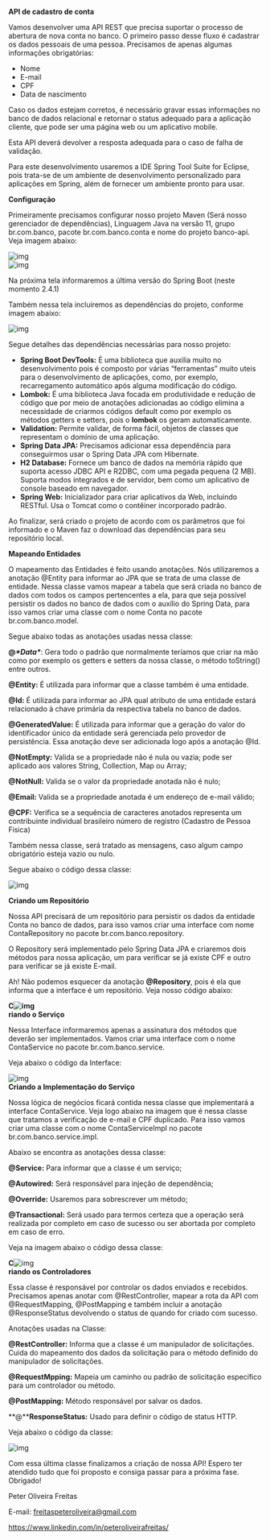 **API de cadastro de conta**

Vamos desenvolver uma API REST que precisa suportar o processo de abertura de nova conta no banco. O primeiro passo desse fluxo é cadastrar os dados pessoais de uma pessoa. Precisamos de apenas algumas informações obrigatórias:

- Nome
- E-mail
- CPF
- Data de nascimento

Caso os dados estejam corretos, é necessário gravar essas informações no banco de dados relacional e retornar o status adequado para a aplicação cliente, que pode ser uma página web ou um aplicativo mobile.

Esta API deverá devolver a resposta adequada para o caso de falha de validação.

Para este desenvolvimento usaremos a IDE Spring Tool Suite for Eclipse, pois trata-se de um ambiente de desenvolvimento personalizado para aplicações em Spring, além de fornecer um ambiente pronto para usar.

**Configuração**

Primeiramente precisamos configurar nosso projeto Maven (Será nosso gerenciador de dependências), Linguagem Java na versão 11, grupo br.com.banco, pacote br.com.banco.conta e nome do projeto banco-api. Veja imagem abaixo:

![img](file:///C:/Users/Peter/AppData/Local/Temp/lu154409og70u.tmp/lu154409og970_tmp_515cf5edffd3ef3c.jpg)  
 ![img](file:///C:/Users/Peter/AppData/Local/Temp/lu154409og70u.tmp/lu154409og970_tmp_3fd1e5b5ffbc39dc.jpg)  
 
 

Na próxima tela informaremos a última versão do Spring Boot (neste momento 2.4.1)

Também nessa tela incluiremos as dependências do projeto, conforme imagem abaixo:

![img](file:///C:/Users/Peter/AppData/Local/Temp/lu154409og70u.tmp/lu154409og970_tmp_738ad98ddd1f520b.jpg)  
 
 

Segue detalhes das dependências necessárias para nosso projeto:

- **Spring Boot DevTools:** É uma biblioteca que auxilia muito no desenvolvimento pois é composto por várias “ferramentas” muito uteis para o desenvolvimento de aplicações, como, por exemplo, recarregamento automático após alguma modificação do código.  
- **Lombok:** É uma biblioteca Java focada em produtividade e redução de código que por meio de anotações adicionadas ao código elimina a necessidade de criarmos códigos default como por exemplo os métodos getters e setters, pois o **lombok** os geram automaticamente.
- **Validation:** Permite validar, de forma fácil, objetos de classes que representam o domínio de uma aplicação.  
- **Spring Data JPA:** Precisamos adicionar essa dependência para conseguirmos usar o Spring Data JPA com Hibernate.  
- **H2 Database:** Fornece um banco de dados na memória rápido que suporta acesso JDBC API e R2DBC, com uma pegada pequena (2 MB). Suporta modos integrados e de servidor, bem como um aplicativo de console baseado em navegador.  
- **Spring Web:** Inicializador para criar aplicativos da Web, incluindo RESTful. Usa o Tomcat como o contêiner incorporado padrão.

Ao finalizar, será criado o projeto de acordo com os parâmetros que foi informado e o Maven faz o download das dependências para seu repositório local.

**Mapeando Entidades**

O mapeamento das Entidades é feito usando anotações. Nós utilizaremos a anotação @Entity para informar ao JPA que se trata de uma classe de entidade. Nessa classe vamos mapear a tabela que será criada no banco de dados com todos os campos pertencentes a ela, para que seja possível persistir os dados no banco de dados com o auxílio do Spring Data, para isso vamos criar uma classe com o nome Conta no pacote br.com.banco.model.

Segue abaixo todas as anotações usadas nessa classe:

**@*****\*Data\****: Gera todo o padrão que normalmente teríamos que criar na mão como por exemplo os getters e setters da nossa classe, o método toString() entre outros.

**@Entity:** É utilizada para informar que a classe também é uma entidade. 

**@Id:** É utilizada para informar ao JPA qual atributo de uma entidade estará relacionado à chave primária da respectiva tabela no banco de dados. 

**@GeneratedValue:** É utilizada para informar que a geração do valor do identificador único da entidade será gerenciada pelo provedor de persistência. Essa anotação deve ser adicionada logo após a anotação @Id.

**@NotEmpty:** Valida se a propriedade não é nula ou vazia; pode ser aplicado aos valores String, Collection, Map ou Array;

**@NotNull:** Valida se o valor da propriedade anotada não é nulo;

**@Email:** Valida se a propriedade anotada é um endereço de e-mail válido;

**@CPF:** Verifica se a sequência de caracteres anotados representa um contribuinte individual brasileiro número de registro (Cadastro de Pessoa Física)

Também nessa classe, será tratado as mensagens, caso algum campo obrigatório esteja vazio ou nulo.

Segue abaixo o código dessa classe:


 


 


 


 


 


 


 

![img](file:///C:/Users/Peter/AppData/Local/Temp/lu154409og70u.tmp/lu154409og970_tmp_50f044d0fee340d.jpg)  
 
 

**Criando um Repositório**

Nossa API precisará de um repositório para persistir os dados da entidade Conta no banco de dados, para isso vamos criar uma interface com nome ContaRepository no pacote br.com.banco.repository.

O Repository será implementado pelo Spring Data JPA e criaremos dois métodos para nossa aplicação, um para verificar se já existe CPF e outro para verificar se já existe E-mail. 

Ah! Não podemos esquecer da anotação **@Repository**, pois é ela que informa que a interface é um repositório. Veja nosso código abaixo:

**C![img](file:///C:/Users/Peter/AppData/Local/Temp/lu154409og70u.tmp/lu154409og970_tmp_c6064d3d109bd4ea.jpg)  
 riando o Serviço**

Nessa Interface informaremos apenas a assinatura dos métodos que deverão ser implementados. Vamos criar uma interface com o nome ContaService no pacote br.com.banco.service.

Veja abaixo o código da Interface:

 ![img](file:///C:/Users/Peter/AppData/Local/Temp/lu154409og70u.tmp/lu154409og970_tmp_9fd2e34034ed2b6e.jpg)  
 **Criando a Implementação do Serviço**

Nossa lógica de negócios ficará contida nessa classe que implementará a interface ContaService. Veja logo abaixo na imagem que é nessa classe que tratamos a verificação de e-mail e CPF duplicado. Para isso vamos criar uma classe com o nome ContaServiceImpl no pacote br.com.banco.service.impl. 

Abaixo se encontra as anotações dessa classe:

**@Service:** Para informar que a classe é um serviço;

**@Autowired:** Será responsável para injeção de dependência;

**@Override:** Usaremos para sobrescrever um método;

**@Transactional:** Será usado para termos certeza que a operação será realizada por completo em caso de sucesso ou ser abortada por completo em caso de erro. 

Veja na imagem abaixo o código dessa classe:

**C**![img](file:///C:/Users/Peter/AppData/Local/Temp/lu154409og70u.tmp/lu154409og970_tmp_8ee161dcea729935.jpg)  
 **riando os Controladores**

Essa classe é responsável por controlar os dados enviados e recebidos. Precisamos apenas anotar com @RestController, mapear a rota da API com @RequestMapping, @PostMapping e também incluir a anotação @ResponseStatus devolvendo o status de quando for criado com sucesso.

Anotações usadas na Classe:

**@RestController:** Informa que a classe é um manipulador de solicitações. Cuida do mapeamento dos dados da solicitação para o método definido do manipulador de solicitações.

**@RequestMpping:** Mapeia um caminho ou padrão de solicitação específico para um controlador ou método.

**@PostMapping:** Método responsável por salvar os dados.

**@****ResponseStatus:** Usado para definir o código de status HTTP.

Veja abaixo o código da classe:

![img](file:///C:/Users/Peter/AppData/Local/Temp/lu154409og70u.tmp/lu154409og970_tmp_3e4d2d8c0ba943b.jpg)  
 
 

Com essa última classe finalizamos a criação de nossa API! Espero ter atendido tudo que foi proposto e consiga passar para a próxima fase. Obrigado!


 

Peter Oliveira Freitas

E-mail: [freitaspeteroliveira@gmail.com](mailto:freitaspeteroliveira@gmail.com)

https://www.linkedin.com/in/peteroliveirafreitas/